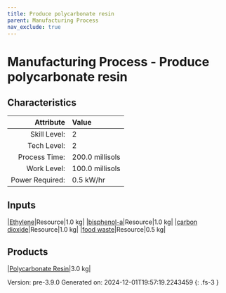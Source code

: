 ```yaml
---
title: Produce polycarbonate resin
parent: Manufacturing Process
nav_exclude: true
---
```

# Manufacturing Process - Produce polycarbonate resin


## Characteristics

| Attribute      | Value |
|--------:|:------|
|Skill Level:|2|
|Tech Level:|2|
|Process Time:|200.0 millisols|
|Work Level:|100.0 millisols|
|Power Required:|0.5 kW/hr|

## Inputs

|[Ethylene](../resource/ethylene.html)|Resource|1.0 kg|
|[bisphenol-a](../resource/bisphenol-a.html)|Resource|1.0 kg|
|[carbon dioxide](../resource/carbon-dioxide.html)|Resource|1.0 kg|
|[food waste](../resource/food-waste.html)|Resource|0.5 kg|

## Products

|[Polycarbonate Resin](../resource/polycarbonate-resin.html)|3.0 kg|


Version: pre-3.9.0 Generated on: 2024-12-01T19:57:19.2243459
{: .fs-3 }

